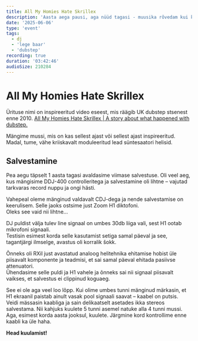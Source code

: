 ```yaml
---
title: All My Homies Hate Skrillex
description: 'Aasta aega pausi, aga nüüd tagasi - muusika rõvedam kui kunagi varem. Saate nautida pea 4 tundi madalat 140bpm dubstepi.'
date: '2025-06-06'
type: 'event'
tags:
  - dj
  - 'lege baar'
  - 'dubstep'
recording: true
duration: '03:42:46'
audioSize: 210284
---
```


# All My Homies Hate Skrillex

Ürituse nimi on inspireeritud video eseest, mis räägib UK dubstep stsenest enne 2010. [All My Homies Hate Skrillex | A story about what happened with dubstep.](https://www.youtube.com/watch?v=-hLlVVKRwk0)

Mängime mussi, mis on kas sellest ajast või sellest ajast inspireeritud. Madal, tume, vähe kriiskavalt moduleeritud lead süntesaatori helisid.

## Salvestamine

Pea aegu täpselt 1 aasta tagasi avaldasime viimase salvestuse. Oli veel aeg, kus mängisime DDJ-400 controlleritega ja salvestamine oli lihtne – vajutad tarkvaras record nuppu ja ongi hästi.

Vahepeal oleme mänginud valdavalt CDJ-dega ja nende salvestamise on keerulisem. Selle jaoks ostsime just Zoom H1 diktofoni.  
Oleks see vaid nii lihtne...

DJ puldist välja tulev line signaal on umbes 30db liiga vali, sest H1 ootab mikrofoni signaali.  
Testisin esimest korda selle kasutamist setiga samal päeval ja see, tagantjärgi ilmselge, avastus oli korralik šokk.

Õnneks oli RXil just avastatud analoog helitehnika ehitamise hobist üle piisavalt komponente ja teadmisi, et sai samal päeval ehitada pasiivse attenuatori.  
Ühendasime selle puldi ja H1 vahele ja õnneks sai nii signaal piisavalt vaikses, et salvestus ei clippinud koguaeg.

See ei ole aga veel loo lõpp. Kui olime umbes tunni mänginud märkasin, et H1 ekraanil paistab ainult vasak pool signaali saavat – kaabel on putsis.  
Veidi mässasin kaabliga ja sain delikaatselt asetades ikka stereos salvestama. Nii kahjuks kuulete 5 tunni asemel natuke alla 4 tunni mussi.  
Aga, esimest korda aasta jooksul, kuulete. Järgmine kord kontrollime enne kaabli ka üle haha.

**Head kuulamist!**
